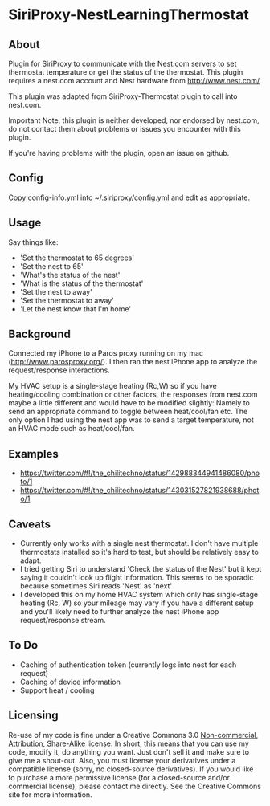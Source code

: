 SiriProxy-NestLearningThermostat
================================
About
-----
Plugin for SiriProxy to communicate with the Nest.com servers to set thermostat temperature or get the status of the thermostat.
This plugin requires a nest.com account and Nest hardware from http://www.nest.com/

This plugin was adapted from SiriProxy-Thermostat plugin to call into nest.com.

Important Note, this plugin is neither developed, nor endorsed by nest.com, do not contact them about problems or issues you encounter with this plugin. 

If you're having problems with the plugin, open an issue on github.

Config
------
Copy config-info.yml into ~/.siriproxy/config.yml and edit as appropriate. 

Usage
-----
Say things like:

* 'Set the thermostat to 65 degrees'
* 'Set the nest to 65'
* 'What's the status of the nest'
* 'What is the status of the thermostat'
* 'Set the nest to away'
* 'Set the thermostat to away'
* 'Let the nest know that I'm home'

Background
----------
Connected my iPhone to a Paros proxy running on my mac (http://www.parosproxy.org/).
I then ran the nest iPhone app to analyze the request/response interactions. 

My HVAC setup is a single-stage heating (Rc,W) so if you have heating/cooling combination or other factors, the responses from nest.com maybe a little different and would have to be modified slightly: Namely to send an appropriate command to toggle between heat/cool/fan etc.
The only option I had using the nest app was to send a target temperature, not an HVAC mode such as heat/cool/fan.


Examples
-------

* https://twitter.com/#!/the_chilitechno/status/142988344941486080/photo/1
* https://twitter.com/#!/the_chilitechno/status/143031527821938688/photo/1

Caveats
-------
* Currently only works with a single nest thermostat. I don't have multiple thermostats installed so it's hard to test, but should be relatively easy to adapt.
* I tried getting Siri to understand 'Check the status of the Nest' but it kept saying it couldn't look up flight information. This seems to be sporadic because sometimes Siri reads 'Nest' as 'next'
* I developed this on my home HVAC system which only has single-stage heating (Rc, W) so your mileage may vary if you have a different setup and you'll likely need to further analyze the nest iPhone app request/response stream.

To Do
-----
* Caching of authentication token (currently logs into nest for each request)
* Caching of device information 
* Support heat / cooling

Licensing
---------

Re-use of my code is fine under a Creative Commons 3.0 [Non-commercial, Attribution, Share-Alike](http://creativecommons.org/licenses/by-nc-sa/3.0/) license. In short, this means that you can use my code, modify it, do anything you want. Just don't sell it and make sure to give me a shout-out. Also, you must license your derivatives under a compatible license (sorry, no closed-source derivatives). If you would like to purchase a more permissive license (for a closed-source and/or commercial license), please contact me directly. See the Creative Commons site for more information.

